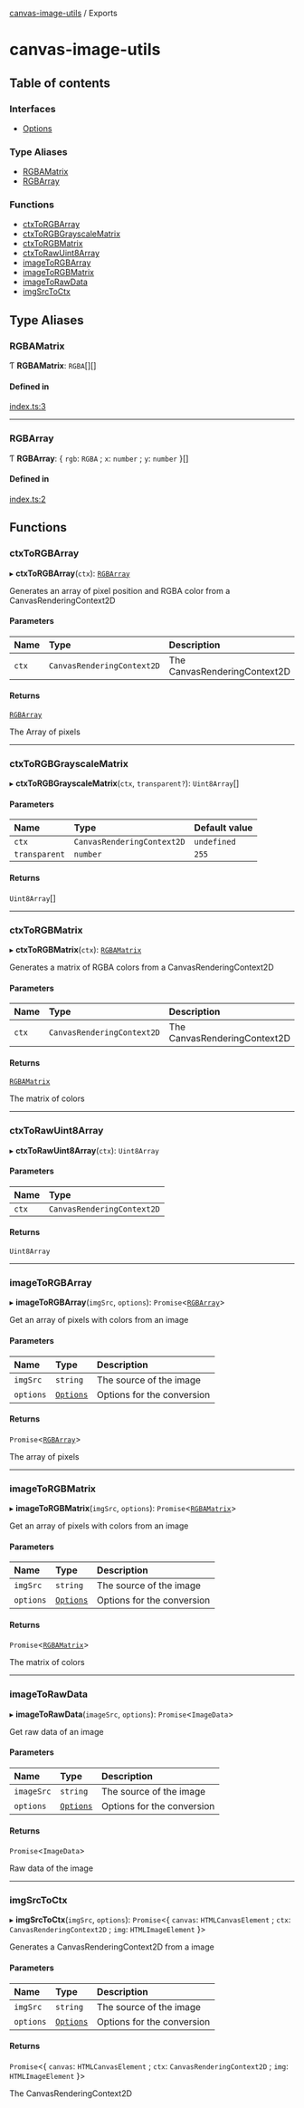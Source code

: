 [canvas-image-utils](README.md) / Exports

# canvas-image-utils

## Table of contents

### Interfaces

- [Options](interfaces/Options.md)

### Type Aliases

- [RGBAMatrix](modules.md#rgbamatrix)
- [RGBArray](modules.md#rgbarray)

### Functions

- [ctxToRGBArray](modules.md#ctxtorgbarray)
- [ctxToRGBGrayscaleMatrix](modules.md#ctxtorgbgrayscalematrix)
- [ctxToRGBMatrix](modules.md#ctxtorgbmatrix)
- [ctxToRawUint8Array](modules.md#ctxtorawuint8array)
- [imageToRGBArray](modules.md#imagetorgbarray)
- [imageToRGBMatrix](modules.md#imagetorgbmatrix)
- [imageToRawData](modules.md#imagetorawdata)
- [imgSrcToCtx](modules.md#imgsrctoctx)

## Type Aliases

### RGBAMatrix

Ƭ **RGBAMatrix**: `RGBA`[][]

#### Defined in

[index.ts:3](https://github.com/javierbyte/base64-image-utils/blob/75e0854/index.ts#L3)

___

### RGBArray

Ƭ **RGBArray**: { `rgb`: `RGBA` ; `x`: `number` ; `y`: `number`  }[]

#### Defined in

[index.ts:2](https://github.com/javierbyte/base64-image-utils/blob/75e0854/index.ts#L2)

## Functions

### ctxToRGBArray

▸ **ctxToRGBArray**(`ctx`): [`RGBArray`](modules.md#rgbarray)

Generates an array of pixel position and RGBA color from a CanvasRenderingContext2D

#### Parameters

| Name | Type | Description |
| :------ | :------ | :------ |
| `ctx` | `CanvasRenderingContext2D` | The CanvasRenderingContext2D |

#### Returns

[`RGBArray`](modules.md#rgbarray)

The Array of pixels

___

### ctxToRGBGrayscaleMatrix

▸ **ctxToRGBGrayscaleMatrix**(`ctx`, `transparent?`): `Uint8Array`[]

#### Parameters

| Name | Type | Default value |
| :------ | :------ | :------ |
| `ctx` | `CanvasRenderingContext2D` | `undefined` |
| `transparent` | `number` | `255` |

#### Returns

`Uint8Array`[]

___

### ctxToRGBMatrix

▸ **ctxToRGBMatrix**(`ctx`): [`RGBAMatrix`](modules.md#rgbamatrix)

Generates a matrix of RGBA colors from a CanvasRenderingContext2D

#### Parameters

| Name | Type | Description |
| :------ | :------ | :------ |
| `ctx` | `CanvasRenderingContext2D` | The CanvasRenderingContext2D |

#### Returns

[`RGBAMatrix`](modules.md#rgbamatrix)

The matrix of colors

___

### ctxToRawUint8Array

▸ **ctxToRawUint8Array**(`ctx`): `Uint8Array`

#### Parameters

| Name | Type |
| :------ | :------ |
| `ctx` | `CanvasRenderingContext2D` |

#### Returns

`Uint8Array`

___

### imageToRGBArray

▸ **imageToRGBArray**(`imgSrc`, `options`): `Promise`<[`RGBArray`](modules.md#rgbarray)\>

Get an array of pixels with colors from an image

#### Parameters

| Name | Type | Description |
| :------ | :------ | :------ |
| `imgSrc` | `string` | The source of the image |
| `options` | [`Options`](interfaces/Options.md) | Options for the conversion |

#### Returns

`Promise`<[`RGBArray`](modules.md#rgbarray)\>

The array of pixels

___

### imageToRGBMatrix

▸ **imageToRGBMatrix**(`imgSrc`, `options`): `Promise`<[`RGBAMatrix`](modules.md#rgbamatrix)\>

Get an array of pixels with colors from an image

#### Parameters

| Name | Type | Description |
| :------ | :------ | :------ |
| `imgSrc` | `string` | The source of the image |
| `options` | [`Options`](interfaces/Options.md) | Options for the conversion |

#### Returns

`Promise`<[`RGBAMatrix`](modules.md#rgbamatrix)\>

The matrix of colors

___

### imageToRawData

▸ **imageToRawData**(`imageSrc`, `options`): `Promise`<`ImageData`\>

Get raw data of an image

#### Parameters

| Name | Type | Description |
| :------ | :------ | :------ |
| `imageSrc` | `string` | The source of the image |
| `options` | [`Options`](interfaces/Options.md) | Options for the conversion |

#### Returns

`Promise`<`ImageData`\>

Raw data of the image

___

### imgSrcToCtx

▸ **imgSrcToCtx**(`imgSrc`, `options`): `Promise`<{ `canvas`: `HTMLCanvasElement` ; `ctx`: `CanvasRenderingContext2D` ; `img`: `HTMLImageElement`  }\>

Generates a CanvasRenderingContext2D from a image

#### Parameters

| Name | Type | Description |
| :------ | :------ | :------ |
| `imgSrc` | `string` | The source of the image |
| `options` | [`Options`](interfaces/Options.md) | Options for the conversion |

#### Returns

`Promise`<{ `canvas`: `HTMLCanvasElement` ; `ctx`: `CanvasRenderingContext2D` ; `img`: `HTMLImageElement`  }\>

The CanvasRenderingContext2D
